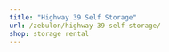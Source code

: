 ```yaml
---
title: "Highway 39 Self Storage"
url: /zebulon/highway-39-self-storage/
shop: storage rental
---
```


